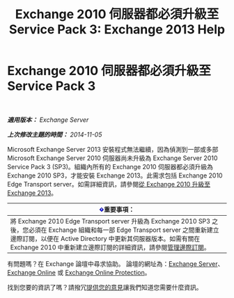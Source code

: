 ﻿---
title: 'Exchange 2010 伺服器都必須升級至 Service Pack 3: Exchange 2013 Help'
TOCTitle: Exchange 2010 伺服器都必須升級至 Service Pack 3
ms:assetid: 06f99869-79a2-4ac4-b947-b71430b178ad
ms:mtpsurl: https://technet.microsoft.com/zh-tw/library/ms.exch.setupreadiness.e15e14coexistenceminmajorversionrequirement(v=EXCHG.150)
ms:contentKeyID: 50472506
ms.date: 05/21/2018
mtps_version: v=EXCHG.150
ms.translationtype: MT
---

# Exchange 2010 伺服器都必須升級至 Service Pack 3

 

_**適用版本：** Exchange Server_

_**上次修改主題的時間：** 2014-11-05_

Microsoft Exchange Server 2013 安裝程式無法繼續，因為偵測到一部或多部 Microsoft Exchange Server 2010 伺服器尚未升級為 Exchange Server 2010 Service Pack 3 (SP3)。組織內所有的 Exchange 2010 伺服器都必須升級為 Exchange 2010 SP3，才能安裝 Exchange 2013。此需求包括 Exchange 2010 Edge Transport server。如需詳細資訊，請參閱[從 Exchange 2010 升級至 Exchange 2013](upgrade-from-exchange-2010-to-exchange-2013-exchange-2013-help.md)。

<table>
<thead>
<tr class="header">
<th><img src="images/Bb124558.important(EXCHG.150).gif" title="重要事項" alt="重要事項" />重要事項：</th>
</tr>
</thead>
<tbody>
<tr class="odd">
<td>將 Exchange 2010 Edge Transport server 升級為 Exchange 2010 SP3 之後，您必須在 Exchange 組織和每一部 Edge Transport server 之間重新建立邊際訂閱，以便在 Active Directory 中更新其伺服器版本。如需有關在 Exchange 2010 中重新建立邊際訂閱的詳細資訊，請參閱<a href="https://go.microsoft.com/fwlink/p/?linkid=269724">管理邊際訂閱</a>。</td>
</tr>
</tbody>
</table>


有問題嗎？在 Exchange 論壇中尋求協助。 論壇的網址為：[Exchange Server](https://go.microsoft.com/fwlink/p/?linkid=60612)、 [Exchange Online](https://go.microsoft.com/fwlink/p/?linkid=267542) 或 [Exchange Online Protection](https://go.microsoft.com/fwlink/p/?linkid=285351)。

找到您要的資訊了嗎？請撥冗[提供您的意見](mailto:exsetuphelpfeedback@microsoft.com?subject=exchange%202013%20setup%20help%20feedbac)讓我們知道您需要什麼資訊。

